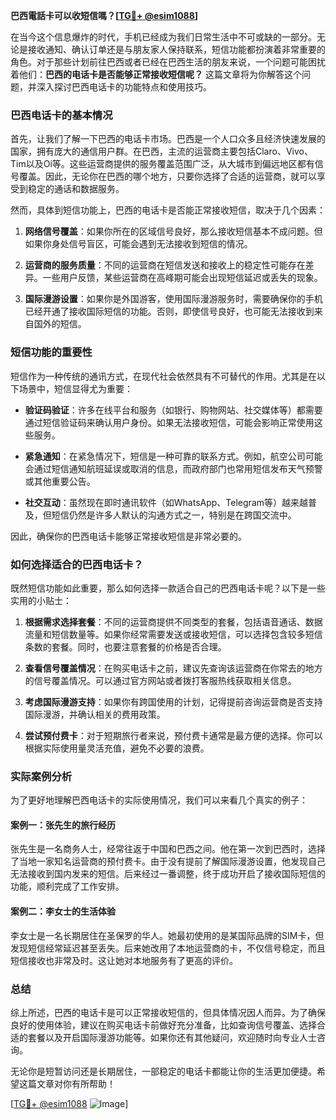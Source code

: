 **巴西電話卡可以收短信嗎？[[TG💪+ @esim1088](https://t.me/s/esim1088)]**

在当今这个信息爆炸的时代，手机已经成为我们日常生活中不可或缺的一部分。无论是接收通知、确认订单还是与朋友家人保持联系，短信功能都扮演着非常重要的角色。对于那些计划前往巴西或者已经在巴西生活的朋友来说，一个问题可能困扰着他们：**巴西的电话卡是否能够正常接收短信呢？** 这篇文章将为你解答这个问题，并深入探讨巴西电话卡的功能特点和使用技巧。

### 巴西电话卡的基本情况

首先，让我们了解一下巴西的电话卡市场。巴西是一个人口众多且经济快速发展的国家，拥有庞大的通信用户群。在巴西，主流的运营商主要包括Claro、Vivo、Tim以及Oi等。这些运营商提供的服务覆盖范围广泛，从大城市到偏远地区都有信号覆盖。因此，无论你在巴西的哪个地方，只要你选择了合适的运营商，就可以享受到稳定的通话和数据服务。

然而，具体到短信功能上，巴西的电话卡是否能正常接收短信，取决于几个因素：

1. **网络信号覆盖**：如果你所在的区域信号良好，那么接收短信基本不成问题。但如果你身处信号盲区，可能会遇到无法接收到短信的情况。
   
2. **运营商的服务质量**：不同的运营商在短信发送和接收上的稳定性可能存在差异。一些用户反馈，某些运营商在高峰期可能会出现短信延迟或丢失的现象。

3. **国际漫游设置**：如果你是外国游客，使用国际漫游服务时，需要确保你的手机已经开通了接收国际短信的功能。否则，即使信号良好，也可能无法接收到来自国外的短信。

### 短信功能的重要性

短信作为一种传统的通讯方式，在现代社会依然具有不可替代的作用。尤其是在以下场景中，短信显得尤为重要：

- **验证码验证**：许多在线平台和服务（如银行、购物网站、社交媒体等）都需要通过短信验证码来确认用户身份。如果无法接收短信，可能会影响正常使用这些服务。
  
- **紧急通知**：在紧急情况下，短信是一种可靠的联系方式。例如，航空公司可能会通过短信通知航班延误或取消的信息，而政府部门也常用短信发布天气预警或其他重要公告。

- **社交互动**：虽然现在即时通讯软件（如WhatsApp、Telegram等）越来越普及，但短信仍然是许多人默认的沟通方式之一，特别是在跨国交流中。

因此，确保你的巴西电话卡能够正常接收短信是非常必要的。

### 如何选择适合的巴西电话卡？

既然短信功能如此重要，那么如何选择一款适合自己的巴西电话卡呢？以下是一些实用的小贴士：

1. **根据需求选择套餐**：不同的运营商提供不同类型的套餐，包括语音通话、数据流量和短信数量等。如果你经常需要发送或接收短信，可以选择包含较多短信条数的套餐。同时，也要注意套餐的价格是否合理。

2. **查看信号覆盖情况**：在购买电话卡之前，建议先查询该运营商在你常去的地方的信号覆盖情况。可以通过官方网站或者拨打客服热线获取相关信息。

3. **考虑国际漫游支持**：如果你有跨国使用的计划，记得提前咨询运营商是否支持国际漫游，并确认相关的费用政策。

4. **尝试预付费卡**：对于短期旅行者来说，预付费卡通常是最方便的选择。你可以根据实际使用量灵活充值，避免不必要的浪费。

### 实际案例分析

为了更好地理解巴西电话卡的实际使用情况，我们可以来看几个真实的例子：

#### 案例一：张先生的旅行经历
张先生是一名商务人士，经常往返于中国和巴西之间。他在第一次到巴西时，选择了当地一家知名运营商的预付费卡。由于没有提前了解国际漫游设置，他发现自己无法接收到国内发来的短信。后来经过一番调整，终于成功开启了接收国际短信的功能，顺利完成了工作安排。

#### 案例二：李女士的生活体验
李女士是一名长期居住在圣保罗的华人。她最初使用的是某国际品牌的SIM卡，但发现短信经常延迟甚至丢失。后来她改用了本地运营商的卡，不仅信号稳定，而且短信接收也非常及时。这让她对本地服务有了更高的评价。

### 总结

综上所述，巴西的电话卡是可以正常接收短信的，但具体情况因人而异。为了确保良好的使用体验，建议在购买电话卡前做好充分准备，比如查询信号覆盖、选择合适的套餐以及开启国际漫游功能等。如果你还有其他疑问，欢迎随时向专业人士咨询。

无论你是短暂访问还是长期居住，一部稳定的电话卡都能让你的生活更加便捷。希望这篇文章对你有所帮助！

[[TG💪+ @esim1088](https://t.me/s/esim1088) ![Image](https://i.postimg.cc/4NQfJmqS/Snipaste-2025-05-13-00-14-12.png)]